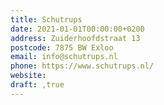 ```yaml
---
title: Schutrups
date: 2021-01-01T00:00:00+0200
address: Zuiderhoofdstraat 13
postcode: 7875 BW Exloo
email: info@schutrups.nl
phone: https://www.schutrups.nl/
website: 
draft: ,true
---
```


